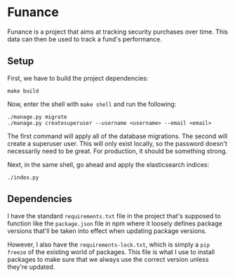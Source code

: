 # Funance

Funance is a project that aims at tracking security purchases over time. This
data can then be used to track a fund's performance.

## Setup

First, we have to build the project dependencies:

```
make build
```

Now, enter the shell with `make shell` and run the following:

```
./manage.py migrate
./manage.py createsuperuser --username <username> --email <email>
```

The first command will apply all of the database migrations. The second will
create a superuser user. This will only exist locally, so the password doesn't
necessarily need to be great. For production, it should be something strong.

Next, in the same shell, go ahead and apply the elasticsearch indices:

```
./index.py
```

## Dependencies

I have the standard `requirements.txt` file in the project that's supposed to
function like the `package.json` file in npm where it loosely defines package
versions that'll be taken into effect when updating package versions.

However, I also have the `requirements-lock.txt`, which is simply a
`pip freeze` of the existing world of packages. This file is what I use to
install packages to make sure that we always use the correct version unless
they're updated.
